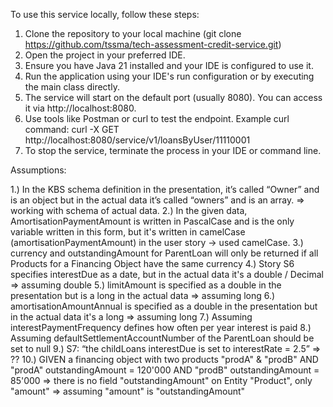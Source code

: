 To use this service locally, follow these steps:
1. Clone the repository to your local machine (git clone https://github.com/tssma/tech-assessment-credit-service.git)
2. Open the project in your preferred IDE.
3. Ensure you have Java 21 installed and your IDE is configured to use it.
4. Run the application using your IDE's run configuration or by executing the main class directly.
5. The service will start on the default port (usually 8080). You can access it via http://localhost:8080.
6. Use tools like Postman or curl to test the endpoint. Example curl command:
   curl -X GET http://localhost:8080/service/v1/loansByUser/11110001
7. To stop the service, terminate the process in your IDE or command line.


Assumptions:

1.) In the KBS schema definition in the presentation, it’s called “Owner” and is an object but in the actual data it’s called “owners” and is an array. => working with schema of actual data.
2.) In the given data, AmortisationPaymentAmount is written in PascalCase and is the only variable written in this form, but it's written in camelCase (amortisationPaymentAmount) in the user story -> used camelCase.
3.) currency and outstandingAmount for ParentLoan will only be returned if all Products for a Financing Object have the same currency
4.) Story S6 specifies interestDue as a date, but in the actual data it's a double / Decimal => assuming double
5.) limitAmount is specified as a double in the presentation but is a long in the actual data => assuming long
6.) amortisationAmountAnnual is specified as a double in the presentation but in the actual data it's a long => assuming long
7.) Assuming interestPaymentFrequency defines how often per year interest is paid
8.) Assuming defaultSettlementAccountNumber of the ParentLoan should be set to null
9.) S7: “the childLoans interestDue is set to interestRate = 2.5” => ??
10.) GIVEN a financing object with two products "prodA" & "prodB"
AND "prodA" outstandingAmount = 120'000
AND "prodB" outstandingAmount = 85'000
=> there is no field "outstandingAmount" on Entity "Product", only "amount" => assuming "amount" is "outstandingAmount"